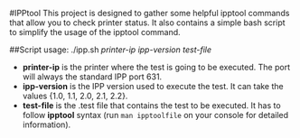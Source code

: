 #IPPtool
This project is designed to gather some helpful ipptool commands that allow you to check printer status.
It also contains a simple bash script to simplify the usage of the ipptool command.

##Script usage:
./ipp.sh *printer-ip* *ipp-version* *test-file*
* **printer-ip** is the printer where the test is going to be executed. The port will always the standard IPP port 631.
* **ipp-version** is the IPP version used to execute the test. It can take the values {1.0, 1.1, 2.0, 2.1, 2.2}.
* **test-file** is the .test file that contains the test to be executed. It has to follow **ipptool** syntax (run `man ipptoolfile` on your console for detailed information).
